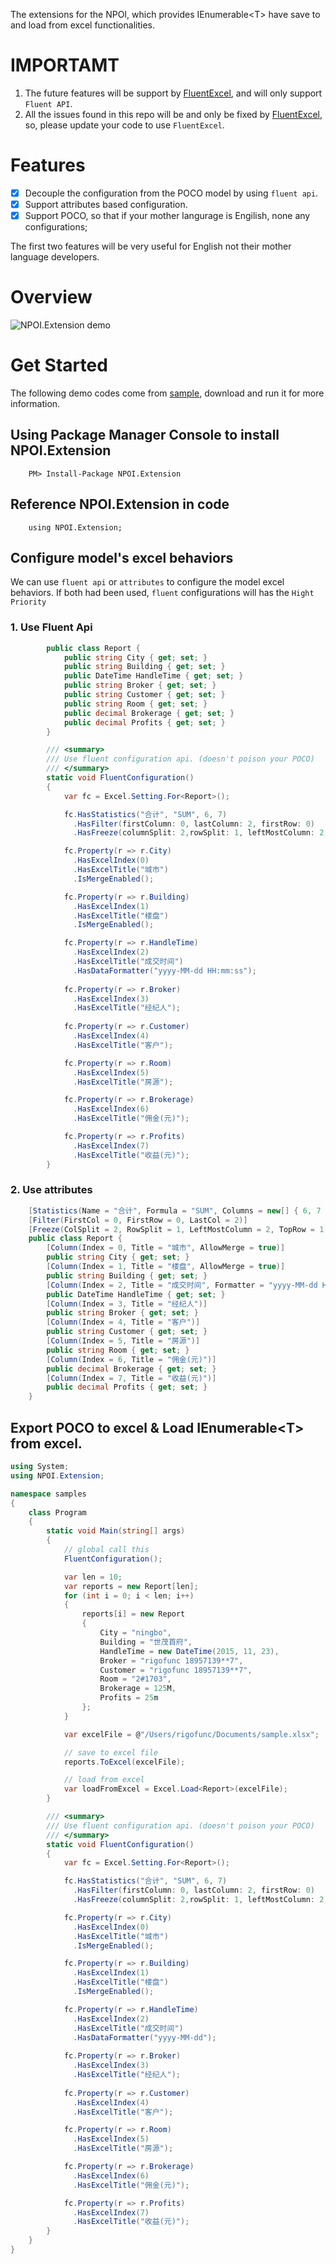 The extensions for the NPOI, which provides IEnumerable&lt;T&gt; have save to and load from excel functionalities.

# IMPORTAMT
1. The future features will be support by [FluentExcel](https://github.com/Arch/FluentExcel), and will only support `Fluent API`.
2. All the issues found in this repo will be and only be fixed by [FluentExcel](https://github.com/Arch/FluentExcel), so, please update your code to use `FluentExcel`.

# Features
- [x] Decouple the configuration from the POCO model by using `fluent api`.
- [x] Support attributes based configuration.
- [x] Support POCO, so that if your mother langurage is Engilish, none any configurations;

The first two features will be very useful for English not their mother language developers.

# Overview

![NPOI.Extension demo](images/demo.PNG)

# Get Started

The following demo codes come from [sample](samples), download and run it for more information.

## Using Package Manager Console to install NPOI.Extension

        PM> Install-Package NPOI.Extension
    
## Reference NPOI.Extension in code

        using NPOI.Extension;
    
## Configure model's excel behaviors

We can use `fluent api` or `attributes` to configure the model excel behaviors. If both had been used, `fluent` configurations will has the `Hight Priority`

### 1. Use Fluent Api

```csharp
        public class Report {
            public string City { get; set; }
            public string Building { get; set; }
            public DateTime HandleTime { get; set; }
            public string Broker { get; set; }
            public string Customer { get; set; }
            public string Room { get; set; }
            public decimal Brokerage { get; set; }
            public decimal Profits { get; set; }
        }

        /// <summary>
        /// Use fluent configuration api. (doesn't poison your POCO)
        /// </summary>
        static void FluentConfiguration() 
        {
            var fc = Excel.Setting.For<Report>();

            fc.HasStatistics("合计", "SUM", 6, 7)
              .HasFilter(firstColumn: 0, lastColumn: 2, firstRow: 0)
              .HasFreeze(columnSplit: 2,rowSplit: 1, leftMostColumn: 2, topMostRow: 1);

            fc.Property(r => r.City)
              .HasExcelIndex(0)
              .HasExcelTitle("城市")
              .IsMergeEnabled();

            fc.Property(r => r.Building)
              .HasExcelIndex(1)
              .HasExcelTitle("楼盘")
              .IsMergeEnabled();

            fc.Property(r => r.HandleTime)
              .HasExcelIndex(2)
              .HasExcelTitle("成交时间")
              .HasDataFormatter("yyyy-MM-dd HH:mm:ss");
            
            fc.Property(r => r.Broker)
              .HasExcelIndex(3)
              .HasExcelTitle("经纪人");
            
            fc.Property(r => r.Customer)
              .HasExcelIndex(4)
              .HasExcelTitle("客户");

            fc.Property(r => r.Room)
              .HasExcelIndex(5)
              .HasExcelTitle("房源");

            fc.Property(r => r.Brokerage)
              .HasExcelIndex(6)
              .HasExcelTitle("佣金(元)");

            fc.Property(r => r.Profits)
              .HasExcelIndex(7)
              .HasExcelTitle("收益(元)");
        }
```

### 2. Use attributes

```csharp
    [Statistics(Name = "合计", Formula = "SUM", Columns = new[] { 6, 7 })]
    [Filter(FirstCol = 0, FirstRow = 0, LastCol = 2)]
    [Freeze(ColSplit = 2, RowSplit = 1, LeftMostColumn = 2, TopRow = 1)]
    public class Report {
        [Column(Index = 0, Title = "城市", AllowMerge = true)]
        public string City { get; set; }
        [Column(Index = 1, Title = "楼盘", AllowMerge = true)]
        public string Building { get; set; }
        [Column(Index = 2, Title = "成交时间", Formatter = "yyyy-MM-dd HH:mm:ss")]
        public DateTime HandleTime { get; set; }
        [Column(Index = 3, Title = "经纪人")]
        public string Broker { get; set; }
        [Column(Index = 4, Title = "客户")]
        public string Customer { get; set; }
        [Column(Index = 5, Title = "房源")]
        public string Room { get; set; }
        [Column(Index = 6, Title = "佣金(元)")]
        public decimal Brokerage { get; set; }
        [Column(Index = 7, Title = "收益(元)")]
        public decimal Profits { get; set; }
    }
```

## Export POCO to excel & Load IEnumerable&lt;T&gt; from excel.

```csharp
using System;
using NPOI.Extension;

namespace samples
{
    class Program
    {
        static void Main(string[] args)
        {
            // global call this
            FluentConfiguration();

            var len = 10;
            var reports = new Report[len];
            for (int i = 0; i < len; i++)
            {
                reports[i] = new Report
                {
                    City = "ningbo",
                    Building = "世茂首府",
                    HandleTime = new DateTime(2015, 11, 23),
                    Broker = "rigofunc 18957139**7",
                    Customer = "rigofunc 18957139**7",
                    Room = "2#1703",
                    Brokerage = 125M,
                    Profits = 25m
                };
            }

            var excelFile = @"/Users/rigofunc/Documents/sample.xlsx";

            // save to excel file
            reports.ToExcel(excelFile);

            // load from excel
            var loadFromExcel = Excel.Load<Report>(excelFile);
        }

        /// <summary>
        /// Use fluent configuration api. (doesn't poison your POCO)
        /// </summary>
        static void FluentConfiguration() 
        {
            var fc = Excel.Setting.For<Report>();

            fc.HasStatistics("合计", "SUM", 6, 7)
              .HasFilter(firstColumn: 0, lastColumn: 2, firstRow: 0)
              .HasFreeze(columnSplit: 2,rowSplit: 1, leftMostColumn: 2, topMostRow: 1);

            fc.Property(r => r.City)
              .HasExcelIndex(0)
              .HasExcelTitle("城市")
              .IsMergeEnabled();

            fc.Property(r => r.Building)
              .HasExcelIndex(1)
              .HasExcelTitle("楼盘")
              .IsMergeEnabled();

            fc.Property(r => r.HandleTime)
              .HasExcelIndex(2)
              .HasExcelTitle("成交时间")
              .HasDataFormatter("yyyy-MM-dd");
            
            fc.Property(r => r.Broker)
              .HasExcelIndex(3)
              .HasExcelTitle("经纪人");
            
            fc.Property(r => r.Customer)
              .HasExcelIndex(4)
              .HasExcelTitle("客户");

            fc.Property(r => r.Room)
              .HasExcelIndex(5)
              .HasExcelTitle("房源");

            fc.Property(r => r.Brokerage)
              .HasExcelIndex(6)
              .HasExcelTitle("佣金(元)");

            fc.Property(r => r.Profits)
              .HasExcelIndex(7)
              .HasExcelTitle("收益(元)");
        }
    }
}
 ```       
